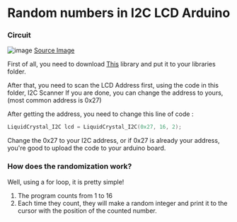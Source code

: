 # Random numbers in I2C LCD Arduino
### Circuit
![image](https://user-images.githubusercontent.com/31751427/115131090-71e20400-a01f-11eb-9104-b86fa6aba1c7.png)
[Source Image](https://www.makerguides.com/character-i2c-lcd-arduino-tutorial/)

First of all, you need to download [This](https://github.com/johnrickman/LiquidCrystal_I2C) library and put it to your libraries folder.

After that, you need to scan the LCD Address first, using the code in this folder, I2C Scanner
If you are done, you can change the address to yours, (most common address is 0x27)

After getting the address, you need to change this line of code :
```cpp
LiquidCrystal_I2C lcd = LiquidCrystal_I2C(0x27, 16, 2);
```
Change the 0x27 to your I2C address, or if 0x27 is already your address, you're good to upload the code to your arduino board.

### How does the randomization work?
Well, using a for loop, it is pretty simple!
1. The program counts from 1 to 16
2. Each time they count, they will make a random integer and print it to the cursor with the position of the counted number.
